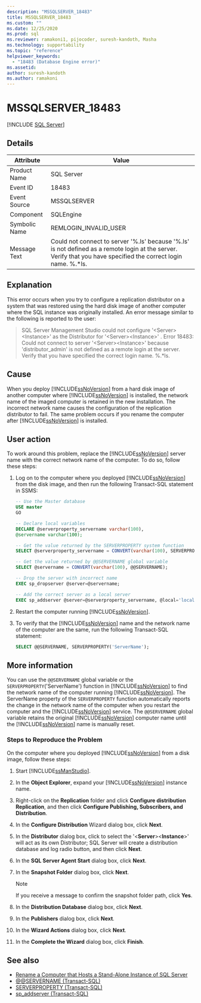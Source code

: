 ```yaml
---
description: "MSSQLSERVER_18483"
title: MSSQLSERVER_18483
ms.custom: ""
ms.date: 12/25/2020
ms.prod: sql
ms.reviewer: ramakoni1, pijocoder, suresh-kandoth, Masha
ms.technology: supportability
ms.topic: "reference"
helpviewer_keywords: 
  - "18483 (Database Engine error)"
ms.assetid: 
author: suresh-kandoth
ms.author: ramakoni
---
```

# MSSQLSERVER_18483
 [!INCLUDE [SQL Server](../../includes/applies-to-version/sqlserver.md)]

## Details

|Attribute|Value|
|---|---|
|Product Name|SQL Server|
|Event ID|18483|
|Event Source|MSSQLSERVER|
|Component|SQLEngine|
|Symbolic Name|REMLOGIN_INVALID_USER|
|Message Text|Could not connect to server '%.ls' because '%.ls' is not defined as a remote login at the server. Verify that you have specified the correct login name. %.*ls.|

## Explanation

This error occurs when you try to configure a replication distributor on a system that was restored using the hard disk image of another computer where the SQL instance was originally installed. An error message similar to the following is reported to the user:

> SQL Server Management Studio could not configure '\<Server>\<Instance>' as the Distributor for '\<Server>\<Instance>' . Error 18483: Could not connect to server '\<Server>\<Instance>' because 'distributor_admin' is not defined as a remote login at the server. Verify that you have specified the correct login name. %.*ls.

## Cause

When you deploy [!INCLUDE[ssNoVersion](../../includes/ssnoversion-md.md)] from a hard disk image of another computer where [!INCLUDE[ssNoVersion](../../includes/ssnoversion-md.md)] is installed, the network name of the imaged computer is retained in the new installation. The incorrect network name causes the configuration of the replication distributor to fail. The same problem occurs if you rename the computer after [!INCLUDE[ssNoVersion](../../includes/ssnoversion-md.md)] is installed.

## User action

To work around this problem, replace the [!INCLUDE[ssNoVersion](../../includes/ssnoversion-md.md)] server name with the correct network name of the computer. To do so, follow these steps:

1. Log on to the computer where you deployed [!INCLUDE[ssNoVersion](../../includes/ssnoversion-md.md)] from the disk image, and then run the following Transact-SQL statement in SSMS:

    ```sql
    -- Use the Master database
    USE master
    GO

    -- Declare local variables
    DECLARE @serverproperty_servername varchar(100),
    @servername varchar(100);

    -- Get the value returned by the SERVERPROPERTY system function
    SELECT @serverproperty_servername = CONVERT(varchar(100), SERVERPROPERTY('ServerName'));

    -- Get the value returned by @@SERVERNAME global variable
    SELECT @servername = CONVERT(varchar(100), @@SERVERNAME);

    -- Drop the server with incorrect name
    EXEC sp_dropserver @server=@servername;

    -- Add the correct server as a local server
    EXEC sp_addserver @server=@serverproperty_servername, @local='local';
    ```

2. Restart the computer running [!INCLUDE[ssNoVersion](../../includes/ssnoversion-md.md)].
3. To verify that the [!INCLUDE[ssNoVersion](../../includes/ssnoversion-md.md)] name and the network name of the computer are the same, run the following Transact-SQL statement:

    ```sql
    SELECT @@SERVERNAME, SERVERPROPERTY('ServerName');
    ```

## More information

You can use the `@@SERVERNAME` global variable or the `SERVERPROPERTY`('ServerName') function in [!INCLUDE[ssNoVersion](../../includes/ssnoversion-md.md)] to find the network name of the computer running [!INCLUDE[ssNoVersion](../../includes/ssnoversion-md.md)]. The ServerName property of the `SERVERPROPERTY` function automatically reports the change in the network name of the computer when you restart the computer and the [!INCLUDE[ssNoVersion](../../includes/ssnoversion-md.md)] service. The `@@SERVERNAME` global variable retains the original [!INCLUDE[ssNoVersion](../../includes/ssnoversion-md.md)] computer name until the [!INCLUDE[ssNoVersion](../../includes/ssnoversion-md.md)] name is manually reset.

### Steps to Reproduce the Problem

On the computer where you deployed [!INCLUDE[ssNoVersion](../../includes/ssnoversion-md.md)] from a disk image, follow these steps:

1. Start [!INCLUDE[ssManStudio](../../includes/ssManStudio-md.md)].
2. In the **Object Explorer**, expand your [!INCLUDE[ssNoVersion](../../includes/ssnoversion-md.md)] instance name.
3. Right-click on the **Replication** folder and click **Configure distribution Replication**, and then click **Configure Publishing, Subscribers, and Distribution**.
4. In the **Configure Distribution** Wizard dialog box, click **Next**.
5. In the **Distributor** dialog box, click to select the '\<**Server**>\<**Instance**>' will act as its own Distributor; SQL Server will create a distribution database and log radio button, and then click **Next**.
6. In the **SQL Server Agent Start** dialog box, click **Next**.
7. In the **Snapshot Folder** dialog box, click **Next**.

    > [!NOTE]
    > If you receive a message to confirm the snapshot folder path, click **Yes**.
8. In the **Distribution Database** dialog box, click **Next**.
9. In the **Publishers** dialog box, click **Next**.
10. In the **Wizard Actions** dialog box, click **Next**.
11. In the **Complete the Wizard** dialog box, click **Finish**.

## See also

- [Rename a Computer that Hosts a Stand-Alone Instance of SQL Server](../../database-engine/install-windows/rename-a-computer-that-hosts-a-stand-alone-instance-of-sql-server.md)
- [@@SERVERNAME (Transact-SQL)](../../t-sql/functions/servername-transact-sql.md)
- [SERVERPROPERTY (Transact-SQL)](../../t-sql/functions/serverproperty-transact-sql.md)
- [sp_addserver (Transact-SQL)](../system-stored-procedures/sp-addserver-transact-sql.md)
